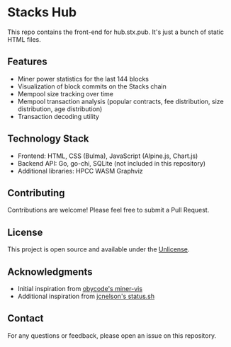 # Stacks Hub

This repo contains the front-end for hub.stx.pub. It's just a bunch of static HTML files.

## Features

- Miner power statistics for the last 144 blocks
- Visualization of block commits on the Stacks chain
- Mempool size tracking over time
- Mempool transaction analysis (popular contracts, fee distribution, size distribution, age distribution)
- Transaction decoding utility

## Technology Stack

- Frontend: HTML, CSS (Bulma), JavaScript (Alpine.js, Chart.js)
- Backend API: Go, go-chi, SQLite (not included in this repository)
- Additional libraries: HPCC WASM Graphviz

## Contributing

Contributions are welcome! Please feel free to submit a Pull Request.

## License

This project is open source and available under the [Unlicense](LICENSE).

## Acknowledgments

- Initial inspiration from [obycode's miner-vis](https://github.com/obycode/miner-sim/tree/miner-vis)
- Additional inspiration from [jcnelson's status.sh](https://github.com/jcnelson/status.sh/blob/main/status.sh)

## Contact

For any questions or feedback, please open an issue on this repository.
